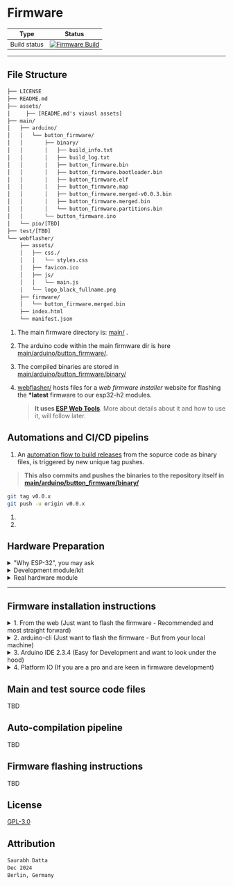# Firmware

| Type | Status |
|------|---------|
| Build status | [![Firmware Build](https://github.com/dattasaurabh82/help-button-firmware/actions/workflows/build_main_firmware.yml/badge.svg)](https://github.com/dattasaurabh82/help-button-firmware/actions/workflows/build_main_firmware.yml) |

---

## File Structure

```txt
├── LICENSE
├── README.md
├── assets/
│     ├── [README.md's viausl assets]
├── main/
│   ├── arduino/
│   │   └── button_firmware/
│   │       ├── binary/
│   │       │   ├── build_info.txt
│   │       │   ├── build_log.txt
│   │       │   ├── button_firmware.bin
│   │       │   ├── button_firmware.bootloader.bin
│   │       │   ├── button_firmware.elf
│   │       │   ├── button_firmware.map
│   │       │   ├── button_firmware.merged-v0.0.3.bin
│   │       │   ├── button_firmware.merged.bin
│   │       │   └── button_firmware.partitions.bin
│   │       └── button_firmware.ino
│   └── pio/[TBD]
├── test/[TBD]
└── webflasher/
    ├── assets/
    │   ├── css./
    │   │   └── styles.css
    │   ├── favicon.ico
    │   ├── js/
    │   │   └── main.js
    │   └── logo_black_fullname.png
    ├── firmware/
    │   └── button_firmware.merged.bin
    ├── index.html
    └── manifest.json
```

1. The main firmware directory is: [main/](main/) .
2. The arduino code within the main firmware dir is here [main/arduino/button_firmware/](main/arduino).
3. The compiled binaries are stored in [main/arduino/button_firmware/binary/](main/arduino/button_firmware/binary/)
4. [webflasher/](webflasher/) hosts files for a _web firmware installer_ website for flashing the __*latest__ firmware to our esp32-h2 modules.

   > __It uses [ESP Web Tools](https://esphome.github.io/esp-web-tools/)__. More about details about it and how to use it, will follow later.

## Automations and CI/CD pipelins

1. An [automation flow to build releases](.github/workflows/build_main_firmware.yml) from the sopurce code as binary files, is triggered by new unique tag pushes.

> __This also commits and pushes the binaries to the repository itself in [main/arduino/button_firmware/binary/](main/arduino/button_firmware/binary/)__

```bash
git tag v0.0.x
git push -u origin v0.0.x
```

1. 
2. 

## Hardware Preparation

<details>
<summary>"Why ESP-32", you may ask</summary>

We have chosen [ESP32-H2-MINI-1](https://www.espressif.com/sites/default/files/documentation/esp32-h2-mini-1_mini-1u_datasheet_en.pdf) for its natural advantages:

1. The ESP family is developer-friendly, with the ESP SDK being widely supported across various frameworks like Arduino and PIO, in addition to ESP-IDF itself. This makes long-term development maintenance much easier.
2. This specific module has the lowest deep sleep power consumption in the entire ESP family (as of December 2024).
3. It is widely available and cost-effective.
4. Firmware flashing is simpler compared to previous microcontrollers, requiring no development environment. For example, web flashing capabilities mean factories can easily flash devices during mass production without setting up specific development environments.
5. It has a smaller footprint.
6. It features built-in BLE and WiFi, plus support for future protocols like Thread, making it future-proof.
7. It has all [necessary certifications](https://www.espressif.com/en/support/documents/certificates?keys=&field_product_value%5B%5D=ESP32-H2&field_product_value%5B%5D=ESP32-H2-MINI-1) for shipping radio-based consumer electronics.

</details>

<details>
<summary>Development module/kit</summary>

To test development and firmware, you can purchase [ESP32-H2-DevKitM-1](https://docs.espressif.com/projects/esp-dev-kits/en/latest/esp32h2/esp32-h2-devkitm-1/user_guide.html)

![alt text](<assets/dev module info.png>)

![alt text](assets/esp32-h2-devkitm-1-v1.2_pinlayout.png)

🛒 [Purchase link](https://amzn.eu/d/6zMkRbX)
</details>

<details>
<summary>Real hardware module</summary>

TBD
</details>

---

## Firmware installation instructions

<details>
<summary>1. From the web (Just want to flash the firmware - Recommended and most straight forward)</summary>
</details>

<details>
<summary>2. arduino-cli (Just want to flash the firmware - But from your local machine)</summary>

### 2.1. Install Arduino CLI

Follow the [Instructions from here](https://arduino.github.io/arduino-cli/1.1/installation/) for your platform (Pick the latest version from the top left drop down).

### 2.2. Install ESP32 boards

```bash
# Add the ESP32 boards URL
arduino-cli config add board_manager.additional_urls https://raw.githubusercontent.com/espressif/arduino-esp32/gh-pages/package_esp32_index.json

# Update the core index
arduino-cli core update-index

# Install the ESP32 core
arduino-cli core install esp32:esp32
```

### 2.3. Building and uploading the firmware

#### 2.3.1. Clone this repository to your local machine.

#### 2.3.2. Navigate to the [main/arduino/button_firmware](main/arduino/button_firmware) directory.

```bash
cd main/arduino/button_firmware
```

#### 2.3.3. Clean and create a new binary directory

```bash
rm -rf binary
mkdir -p binary
```

#### 2.3.4. Compile the firmware

```bash
arduino-cli compile -v --fqbn esp32:esp32:esp32h2:UploadSpeed=921600,CDCOnBoot=default,FlashFreq=64,FlashMode=qio,FlashSize=4M,PartitionScheme=default,DebugLevel=none,EraseFlash=none,JTAGAdapter=default,ZigbeeMode=default --output-dir binary .

# verify
cd binary && ls -la
```

#### 2.3.5. Upload the firmware

```bash
# Assuming you are in main/arduino/button_firmware 
# and a binary dir exists with the compiled binaries from the previous step
arduino-cli upload -v --fqbn esp32:esp32:esp32h2:UploadSpeed=921600,CDCOnBoot=default,FlashFreq=64,FlashMode=qio,FlashSize=4M,PartitionScheme=default,DebugLevel=none,EraseFlash=none,JTAGAdapter=default,ZigbeeMode=default --port /dev/your-serial-port binary/button_firmware.ino.merged.bin
```

> `--port /dev/your-serial-port`: Specifies the serial port to which the ESP32-H2 board is connected.
>
> Replace `/dev/your-serial-port` with the actual serial port name on your system (e.g., `/dev/ttyUSB0` on Linux, `COM3` on Windows).
>
> You can find the port name by running the `arduino-cli board list` command.

#### 2.3.6. Verify the firmware

TBD
</details>


<details>
<summary>3. Arduino IDE 2.3.4 (Easy for Development and want to look under the hood)</summary>

#### 3.1. Prerequisites

1. Install the latest Arduino IDE (version 2.3.4 or above) for your platform.
2. Open the Arduino IDE and navigate to the Board Manager.
3. Search for "esp32" and install the "esp32 by Espressif" (latest).

#### 3.2. Compile & upload

3.2.1. Clone this repository to your local machine.
3.2.2. Open the [button_firmware.ino](main/arduino/button_firmware/button_firmware.ino) file located in the [main/arduino/button_firmware](main) directory.
3.2.3. In the Arduino IDE, select the following board parameters:

   ```txt
   Board: ESP32-H2-Dev Module
   Upload Speed: 921600
   CDC On Boot: Disabled
   Flash Frequency: 64MHz
   Flash Mode: QIO
   Flash Size: 4MB (32Mb)
   Partition Scheme: Default 4MB (1.2MB APP/1.5MB SPIFFS)
   Erase Flash: Disabled
   JTAG Adapter: Disabled
   Zigbee Mode: Disabled
   ```

3.2.4. Select the appropriate USB Serial port for your device (in Win, make sure you ahve "xxx" drtiver installed and then select the right COM port; on mac and linux, you can ignore).
3.2.5. Click the Upload button to flash the firmware. It will compile and upload
</details>

<details>
<summary>4. Platform IO (If you are a pro and are keen in firmware development)</summary>

TBD

</details>

## Main and test source code files

TBD

## Auto-compilation pipeline

TBD

## Firmware flashing instructions

TBD

## License

[GPL-3.0](LICENSE)

## Attribution

```txt
Saurabh Datta
Dec 2024
Berlin, Germany
```
